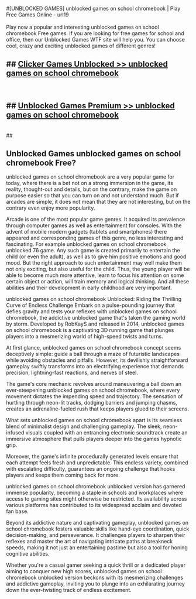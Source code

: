 #[UNBLOCKED GAMES] unblocked games on school chromebook | Play Free Games Online - url19 <br>
<br>
Play now a popular and interesting unblocked games on school chromebook Free games. If you are looking for free games for school and office, then our Unblocked Games WTF site will help you. You can choose cool, crazy and exciting unblocked games of different genres!


## ##  [Clicker Games Unblocked >> unblocked games on school chromebook](http://freeplayer.one?title=unblocked_games_on_school_chromebook&ref=22)
  <br>

##  ## [Unblocked Games Premium >> unblocked games on school chromebook](http://freeplayer.one?title=unblocked_games_on_school_chromebook&ref=22)
  <br>
  ##



## Unblocked Games unblocked games on school chromebook Free?

unblocked games on school chromebook are a very popular game for today, where there is a bet not on a strong immersion in the game, its reality, thought-out and details, but on the contrary, make the game on purpose easier so that you can turn on and not understand much. But if arcades are simple, it does not mean that they are not interesting, but on the contrary even enjoy more popularity.

Arcade is one of the most popular game genres. It acquired its prevalence through computer games as well as entertainment for consoles. With the advent of mobile modern gadgets (tablets and smartphones) there appeared and corresponding games of this genre, no less interesting and fascinating. For example unblocked games on school chromebook unblocked 76 game. Any such game is created primarily to entertain the child (or even the adult), as well as to give him positive emotions and good mood. But the right approach to such entertainment may well make them not only exciting, but also useful for the child. Thus, the young player will be able to become much more attentive, learn to focus his attention on some certain object or action, will train memory and logical thinking. And all these abilities and their development in early childhood are very important.

unblocked games on school chromebook Unblocked: Riding the Thrilling Curve of Endless Challenge
Embark on a pulse-pounding journey that defies gravity and tests your reflexes with unblocked games on school chromebook, the addictive unblocked game that's taken the gaming world by storm. Developed by RobKayS and released in 2014, unblocked games on school chromebook is a captivating 3D running game that plunges players into a mesmerizing world of high-speed twists and turns.

At first glance, unblocked games on school chromebook concept seems deceptively simple: guide a ball through a maze of futuristic landscapes while avoiding obstacles and pitfalls. However, its devilishly straightforward gameplay swiftly transforms into an electrifying experience that demands precision, lightning-fast reactions, and nerves of steel.

The game's core mechanic revolves around maneuvering a ball down an ever-steepening unblocked games on school chromebook, where every movement dictates the impending speed and trajectory. The sensation of hurtling through neon-lit tracks, dodging barriers and jumping chasms, creates an adrenaline-fueled rush that keeps players glued to their screens.

What sets unblocked games on school chromebook apart is its seamless blend of minimalist design and challenging gameplay. The sleek, neon-infused visuals coupled with an entrancing electronic soundtrack create an immersive atmosphere that pulls players deeper into the games hypnotic grip.

Moreover, the game's infinite procedurally generated levels ensure that each attempt feels fresh and unpredictable. This endless variety, combined with escalating difficulty, guarantees an ongoing challenge that hooks players and keeps them coming back for more.

unblocked games on school chromebook unblocked version has garnered immense popularity, becoming a staple in schools and workplaces where access to gaming sites might otherwise be restricted. Its availability across various platforms has contributed to its widespread acclaim and devoted fan base.

Beyond its addictive nature and captivating gameplay, unblocked games on school chromebook fosters valuable skills like hand-eye coordination, quick decision-making, and perseverance. It challenges players to sharpen their reflexes and master the art of navigating intricate paths at breakneck speeds, making it not just an entertaining pastime but also a tool for honing cognitive abilities.

Whether you're a casual gamer seeking a quick thrill or a dedicated player aiming to conquer new high scores, unblocked games on school chromebook unblocked version beckons with its mesmerizing challenges and addictive gameplay, inviting you to plunge into an exhilarating journey down the ever-twisting track of endless excitement.